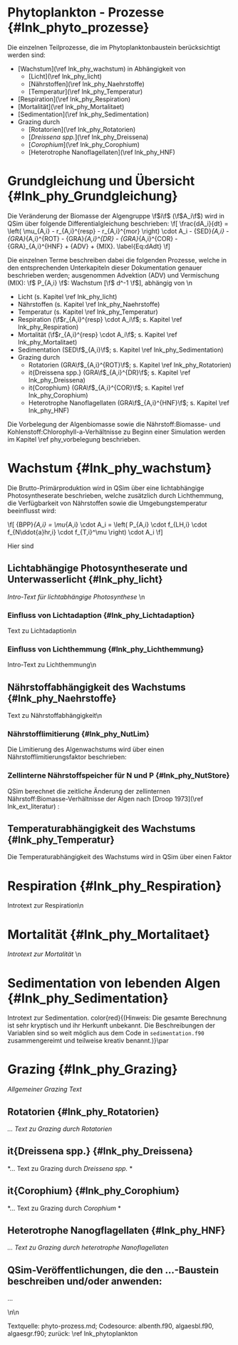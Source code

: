 Phytoplankton - Prozesse {#lnk_phyto_prozesse}
===================== 
Die einzelnen Teilprozesse, die im Phytoplanktonbaustein berücksichtigt werden 
sind:
* [Wachstum](\ref lnk_phy_wachstum) in Abhängigkeit von
  - [Licht](\ref lnk_phy_licht)
  - [Nährstoffen](\ref lnk_phy_Naehrstoffe)
  - [Temperatur](\ref lnk_phy_Temperatur)
* [Respiration](\ref lnk_phy_Respiration)
* [Mortalität](\ref lnk_phy_Mortalitaet)
* [Sedimentation](\ref lnk_phy_Sedimentation)
* Grazing durch
  - [Rotatorien](\ref lnk_phy_Rotatorien)
  - [*Dreissena spp.*](\ref lnk_phy_Dreissena)
  - [*Corophium*](\ref lnk_phy_Corophium)
  - [Heterotrophe Nanoflagellaten](\ref lnk_phy_HNF)
  
<!-- Test ob es funktioniert
\f$ \ccSum{k=0}{d}{text} \f$ <br>

und dies \f$ \E^2 \f$  -->
  
# Grundgleichung und Übersicht {#lnk_phy_Grundgleichung}
Die Veränderung der Biomasse der Algengruppe \f$i\f$ (\f$A_i\f$) wird in QSim über 
folgende Differentialgleichung beschrieben:
\f[
 \frac{dA_i}{dt} = \left( \mu_{A,i} - r_{A,i}^{resp} - r_{A,i}^{mor} \right) 
 \cdot A_i - {SED}_{A,i} - {GRA}_{A,i}^{ROT} - 
 {GRA}_{A,i}^{DR} - {GRA}_{A,i}^{COR} - 
 {GRA}_{A,i}^{HNF} + {ADV} + {MIX}. \label{Eq:dAdt}
\f]

Die einzelnen Terme beschreiben dabei die folgenden Prozesse, welche in den 
entsprechenden Unterkapiteln dieser Dokumentation genauer beschrieben werden; 
ausgenommen Advektion (ADV) und Vermischung (MIX):
\f$ P_{A,i} \f$:     Wachstum [\f$ d^-1 \f$], abhängig von \n
  - Licht (s. Kapitel \ref lnk_phy_licht)
  - Nährstoffen (s. Kapitel \ref lnk_phy_Naehrstoffe)
  - Temperatur (s. Kapitel \ref lnk_phy_Temperatur)
  - Respiration (\f$r_{A,i}^{resp} \cdot A_i\f$; s. Kapitel \ref lnk_phy_Respiration)
  - Mortalität (\f$r_{A,i}^{resp} \cdot A_i\f$; s. Kapitel \ref lnk_phy_Mortalitaet)
  - Sedimentation (SED\f$_{A,i}\f$; s. Kapitel \ref lnk_phy_Sedimentation)
  - Grazing durch
	* Rotatorien (GRA\f$_{A,i}^{ROT}\f$; s. Kapitel \ref lnk_phy_Rotatorien)
	* it{Dreissena spp.} (GRA\f$_{A,i}^{DR}\f$; s. Kapitel \ref lnk_phy_Dreissena)
	* it{Corophium} (GRA\f$_{A,i}^{COR}\f$; s. Kapitel \ref lnk_phy_Corophium)
	* Heterotrophe Nanoflagellaten (GRA\f$_{A,i}^{HNF}\f$; s. Kapitel \ref lnk_phy_HNF)

Die Vorbelegung der Algenbiomasse sowie die Nährstoff:Biomasse- und 
Kohlenstoff:Chlorophyll-a-Verhältnisse zu Beginn einer Simulation werden im 
Kapitel \ref phy_vorbelegung beschrieben.

<!-- Kapitel 3 -->

# Wachstum {#lnk_phy_wachstum}

Die Brutto-Primärproduktion wird in QSim über eine lichtabhängige 
Photosyntheserate beschrieben, welche zusätzlich durch Lichthemmung, die 
Verfügbarkeit von Nährstoffen sowie die Umgebungstemperatur beeinflusst wird:

\f[
 {BPP}_{A,i} = \mu_{A,i} \cdot A_i = \left( P_{A,i} \cdot f_{LH,i} \cdot 
 f_{N\ddot{a}hr,i} \cdot f_{T,i}^\mu \right) \cdot A_i 
\f]
<!--  \label{Eq:Growth} -->
Hier sind 

<!-- debugging 
\f$ BPP_{A,i} \f$:  Brutto-Primärproduktion [\f$ mg L^{-1} d^{-1} \f$] \n
\f$ \mu_{A,i} \f$:  Brutto-Wachstumsrate [d\f$^{-1}\f$] \n
\f$ P_{A,i}   \f$:  lichtabhängige Brutto-Photosyntheserate (ohne Lichthemmung) [d\f$^{-1}\f$] \n 
\f$ f_{LH,i}  \f$:  Lichthemmungsfakor [-] (s. \ref lnk_phy_Lichthemmung) \n 
\f$ f_{N\ddot{a}hr,i}\f$: Nährstofflimitierungsfaktor [-] (s. \ref lnk_phy_NutLim) \n 
\f$ f_{T,i}^\mu \f$: Temperaturabhängiger Wachstumsfaktor [-] (s. \ref lnk_phy_Temperatur) \n

debugging eng -->

## Lichtabhängige Photosyntheserate und Unterwasserlicht {#lnk_phy_licht}

*Intro-Text für lichtabhängige Photosynthese* \n

<!-- debugging
In QSim wird die lichtabhängige Photosyntheserate (ohne Lichthemmung) wie folgt 
berechnet:

\f[
 P_{A,i} = P_{A,i}^{max} \cdot \left(1 - e^{-\frac{\Izm}{\Ik} \cdot \frac{\CChld}{\CChl}} 
 \right), \quad \quad {[\dinv]} \label{Eq:Pcp}
\f]

mit der maximalen lichtanhängigen Photosyntheserate P_{A,i}^{max}\ (ohne Lichthemmung; 
in d\f$^{-1}\f$) bei der optimalen Temperatur \Topt{i} (in °C):

\f[
 P_{A,i}^{max} = \frac{\mu_{A,#1}^{max}{i} \cdot e^{\kTmu{i} \cdot \left( \Tref - \Topt{i} 
 \right)^2} + \respd{i}(\Topt{i}) }{1 - \respg{i}}. \quad \quad {[\dinv]} 
 \label{Eq:Pcpmax}
\f]

Hier beschreiben \mu_{A,#1}^{max}{i} die maximale Brutto-Wachstumsrate (in d\f$^{-1}\f$) bei der 
Referenztemperatur $\Tref = 20$\,°C, \kTmu{i} den Temperaturkoeffizienten des 
Wachstums (nach {James2010}; s. Kapitel~\ref lnk_phy_Temperatur), \respd{i} 
die Respirationsrate dunkeladaptierter Algen (in d\f$^{-1}\f$; s. 
Kapitel~\ref lnk_phy_Respiration) und \respg{i} die Respirationskosten des Wachstums 
(dimensionslos; s. Kapitel~\ref lnk_phy_Respiration). Die maximale Wachstumsrate 
\mu_{A,#1}^{max}{i} ist ein Eingabeparamter in QSim, dessen Standardwerte wie folgt sind:

* $\mu_{A,#1}^{max}{ki} = 1.6$ für Kieselalgen
* $\mu_{A,#1}^{max}{gr} = 1.2$ für Grünalgen
* $\mu_{A,#1}^{max}{bl} = 1.2$ für Blaualgen

In Glg.~\eqref{Eq:Pcp} beschreibt \Izm\ die mittlere Lichtintensität (in \uEms), 
die das Phytoplankton infolge von vertikaler Durchmischung erfährt. Die 
Berechnungen der Sättigungsintensität \Ik{i} sowie des aktuellen 
C:Chl-a-Verhältnisses \CChl\ und dessen dunkeladaptierter Algen \CChld{i} (beide 
in \gCmgChl) sind in Kapitel~\ref lnk_phy_Lichtadaption detailiert 
beschrieben.\par

Die mittlere Lichtintensität, die eine Algenzelle erfährt, berechnet sich in 
QSim in Abhängigkeit von ihrer Position und ihrer vertikalen Verdriftung 
innerhalb der Wassersäule:
\f[
  \Izm = \frac{I_0}{\dz} \int_{z + \dz}^z e^{-\epsilon z} dz. \quad \quad {[\uEms]} \label{Eq:Iz}
\f]
Die Tiefe $z$ (in m) entspricht hier dem oberen Ende der Verdriftungstrecke 
\dz\ (in m). Die an der Gewässeroberfläche verfügbare photosynthetisch aktive 
Strahlung $I_0$ (PAR; in \uEms) wird in QSim aus der einfallenden 
Netto-Globalstrahlung $S_0$ (in \calms) wie folgt berechnet:
\f[
  I_0 = 5.846 \cdot 4.2 \cdot S_0. \quad \quad {[\uEms]}
\f]
Die Netto-Globalstrahlung $S_0$ entspricht dabei dem nicht reflektierten Anteil 
der kurzwelligen Gesamteinstrahlung, welcher vom Einfallswinkel und somit von 
Tages- und Jahreszeit abhängt. $S_0$ wird in QSim in \mbtt{strahlg.f90} 
berechnet. Der Faktor 4.2 bewirkt die Umrechnung von \calms\ in \Wm, während 
der Faktor 5.846 für die Umrechnung von \Wm\ in \uEms\ ausgehend von einem 
Wellenlängenbereich der PAR von 400\,nm bis 700\,nm verwendet wird. 
color{red}{Hinweis: Die Herkunft des Faktors 5.846 ist unklar. 
\ref Thimijan1983 geben einen Wert von 4.57 an. Der exakte Umrechnungsfaktor 
von cal in J ist zudem 4.184.}

Die Verdriftungsstrecke \dz\ wird in QSim mit dem Ansatz von 
\citet{Falkowski1981} berechnet:
\f[
  \dz = \sqrt{2 \cdot \tau_R \cdot \Dzm}, \quad \quad {[m]}
\f]
mit der Relaxationszeit der Algen $\tau_R$, welche in QSim als 100\,s 
angenommen wird. \Dzm\ beschreibt die tiefengemittelte turbulente Diffusivität 
(in \mqs), welche für ein vertikal durchmischtes Gewässer abgeschätzt werden 
kann \citep{Vieira1993}:
\f[
  \Dzm = \frac{1}{6} \cdot \ust \cdot \kappa \cdot H. \quad \quad {[\mqs]}
\f]
Hier beschreiben \ust\ die Schubspannungsgeschwindigkeit (in \ms), $\kappa = 
0.4$ die dimensionlose von-K\'arm\'an-Konstante und $H$ die Wassertiefe (in m). \n

Der Lichtextinktionskoeffizient $\epsilon$ (in \minv) in Glg.~\eqref{Eq:Iz} 
berechnet sich in QSim als:
\f[
  \epsilon = \epsm{SS} \cdot ({SS} + {ZOO}) + \epsm{Chl-a} \cdot {Chl-a} + \epsm{W} + \epsm{H}, \quad \quad {[\minv]} \label{Eq:ext}
\f]
mit dem mittleren Extinktionskoeffizienten für Schwebstoff $\epsm{SS}$ 
(in\Lmmg), den Schwebstoff- und Zooplanktonkonzentrationen SS bzw. ZOO (in mg 
L\f$^{-1}\f$), dem mittleren Extinktionskoeffizienten für Chlorophyll-a 
$\epsm{Chl-a}$ (in \LmugChl), der Chlorophyll-a-Konzentration Chl-a (in 
\ugChlL), sowie den mittleren Extinktionskoeffizienten von Wasser $\eps{W}$ und 
Huminstoffen $\eps{H}$ (beide in \minv). $\eps{Chl-a}$ berechnet sich dabei als 
gewichtetes Mittel der Extinktionskoeffizienten der drei Algenklassen:
\f[
  \epsm{Chl-a} = \frac{\sum_{i=1}^3 \epsc{i} \cdot \Chl}{\sum_{i=1}^3 \Chl}. \quad \quad {[\minv]} \label{Eq:ext_chla}
\f]
Die verschiedenen Extinktionskoeffizienten (s. Glgn.~\eqref{Eq:ext} und 
\eqref{Eq:ext_chla}) entsprechen dabei (mit Ausnahme von \eps{H}) jeweils den 
mittleren Extinktionskoeffizienten im Wellenlängenbereich von 400\,nm bis 
700\,nm. Diese werden in QSim aus den wellenlängenspezifischen Werten (in 
10-nm-Schritten), welche aus der Datei \mbtt{e\_extnct.dat} eingelesen werden, 
berechnet. Für die Huminstoffe berechnet QSim die wellenlängenabhängigen 
$\eps{H}(\lambda)$ als:
\f[
  \eps{H}(\lambda) = \eps{H}(\lambda_0) \cdot e^{-k_\lambda \cdot \left( \lambda - \lambda_0 \right)},
\f]
welche anschließend ebenfalls über den Wellenlängenbereich von 400\,nm bis 
700\,nm gemittelt werden. Hier bezeichnet $\eps{H}(\lambda_0)$ den 
Extinktionskoeffizienten der Huminstoffe bei $\lambda_0 = 440$\,nm (in \minv), 
welcher ein Eingabeparameter ist (Standardwert: 0.75). Der Koeffizient 
$k_\lambda = 0.016$\,n\minv\ ist in QSim hart codiert. color{red}{Hinweis: 
Die Herkunft dieser Berechnung ist unklar. Weiterhin verwendet QSim faktisch 
den Wellenlängenbereich von 395 bis 705\,nm, da es 31 Werte in 10-nm-Schritten 
beginnend bei 400 und endend bei 700 einliest.}

end debuggin -->

### Einfluss von Lichtadaption {#lnk_phy_Lichtadaption}

Text zu Lichtadaption\n

<!-- debugging
Die Lichtadaption der Algen wird in QSim über die Veränderung des 
Chlorophyll-a:C-Verhältnis nach \citet{Geider1997} beschrieben. Genauer erfolgt 
dies über die Veränderung der Chlorophyll-a-Synthese relativ zur C-Aufnahme 
durch Photosynthese. Die Chlorophyll-a-Synthese ist in QSim wie folgt 
beschrieben:
\f[
  \frac{d\Chl}{dt} = \rChlC \cdot {C:Bio}_{A,i} \cdot \mu_{A,i} \cdot A_i \quad \quad {[\ugChlLd]} \label{Eq:dChla_dt},
\f]

mit dem aktuellen Verhältnis von Chlorophyll-a- zu C-Synthese \rChlC\ (in 
\mgChlgCd), welches in Anlehnung an \citet{Geider1997} berechnet wird:
\f[
  \rChlC =  \frac{1}{\CChld(T)} \cdot \frac{\CChl \cdot P_{A,i}}{\alphaCChl \cdot \Izm}. \quad \quad {[\mgChlgCd]} \label{Eq:ChlaC_Synthese}
\f]
mit dem chlorophyll-a-spezifischen Anfangsanstieg der lichtabhängigen 
Wachstumsfunktion \alphaCChl\ (in \gCmqsmgChluE), welcher in QSim wie folgt 
berechnet wird:
\f[
  \alphaCChl = \frac{P_{A,i}^{max} \cdot f_{T,i}^\mu \cdot \CChld(T)}{\Ik(T)}, \quad \quad {[\gCmqsmgChluE]}
\f]
mit der Sättigungsintensität $\Ik(T)$ (in \uEms) bei Temperatur $T$, welche 
über eine empirische Gleichung berechnet wird:
\f[
  \Ik(T) =  \ak{i} \cdot \Ik(\Tref) \cdot e^{\bk{i} \cdot T}, \quad \quad {[\uEms]} \label{Eq:I_k}
\f]
mit der Sättigungsintensität $\Ik(\Tref)$ bei $\Tref = 20$\,°C, welche ein 
Eingabeparameter ist (in \uEms), sowie den Koeffizienten \ak{i} (dimensionslos) 
und \bk{i} (in \f$ circ$C$^{-1} \f$), welche in QSim die folgenden Werte 
annehmen:

* $\ak{ki} = 0.837$, $\bk{ki} = 0.0089$ für Kieselalgen
* $\ak{gr} = 0.183$, $\bk{gr} = 0.0848$ für Grünalgen
* $\ak{bl} = 0.525$, $\bk{bl} = 0.0322$ für Blaualgen

color{red}{Hinweis: Die Koeffizienten in Glg.~\eqref{Eq:I_k} sind in QSim 
in den jeweiligen Algenroutinen hart codiert und teilweise durch 
\mbtt{if}-Konstruktion mit \mbtt{real}-Vergleichen gesetzt. Es wird davon 
ausgegangen, dass diese \mbtt{real}-Vergleich nie greifen und somit die im Code 
gesetzten Standardwerte verwendet werden. Die Herkunft der verwendeten Werte 
ist unklar.}\par

Die C-Synthese in QSim berechnet sich analog zu Glg.~\eqref{Eq:dChla_dt} als:
\f[
  \frac{d\CA}{dt} = \CBio{i} \cdot \mu_{A,i} \cdot A_i, \quad \quad {[\mgCLd]} \label{Eq:dC_dt}
\f]
mit der C-Konzentration der Algenklasse \f$i\f$ \CA (in 
{mg\,#1\,L$^{-1}$}{C}). Über einen Berechnungszeitschritt $\Delta t$ 
ergeben sich dann aus Glg.~\eqref{Eq:dChla_dt} und Glg.~\eqref{Eq:dC_dt}:
\begin{align}
\Chl(t+\Delta t) &= \Chl(t) \cdot e^{\CChld(T) \cdot \rChlC \cdot \mu_{A,i} \cdot \Delta t}, \quad \quad {[\ugChlL]} \label{Eq:Chla_neu}\\
\CA(t+\Delta t)  &= \CA(t)  \cdot e^{\mu_{A,i} \cdot \Delta t}. \quad \quad {[\{mg\,#1\,L$^{-1}$}{C}]}. \label{Eq:C_neu}
\end{align}
Unter Verwendung der Chlorophyll-a-Syntheserate $\mu_{A,i}^{Chl-a} = 
\CChld(T) \cdot \rChlC \cdot \mu_{A,i}$ (in d\f$^{-1}\f$) und durch Division 
von Glg.~\eqref{Eq:C_neu} durch Glg.~\eqref{Eq:Chla_neu} ergibt sich schließlich:
\begin{align}
\frac{\CA(t+\Delta t)}{\Chl(t+\Delta t)} &= \frac{\CA(t)}{\Chl(t)} \cdot e^{\mu_{A,i} - \mu_{A,i}^{Chl-a}},\nonumber\\
\CChl(t+\Delta t) &= \CChl(t) \cdot e^{\mu_{A,i} - \mu_{A,i}^{Chl-a}}. \quad \quad {[\gCmgChl]}.
\end{align}

end debugging -->

### Einfluss von Lichthemmung  {#lnk_phy_Lichthemmung}
Intro-Text zu Lichthemmung\n

<!-- debugging
Die Lichthemmung (oder Photoinhibition) des Algenwachstums wird in QSim über 
die relative Konzentration des D1-Proteins, $f_{LH,i} = \theta_{{D1},i}$, 
beschrieben. Die zeitliche Änderung von \theta_{{D1},i}\ wird dabei 
entsprechend des Ansatzes von \citet{Han2000} berechnet:
\f[
  \frac{d\theta_{{D1},i}}{dt} = -k_{d} \cdot \Izm \cdot \sigma_{PSII,#1}{i} \cdot \theta_{{D1},i} + k_r \cdot \left( 1 - \theta_{{D1},i} \right). \quad \quad {[dimensionslos]} \label{Eq:D1}
\f]
mit der Schädigungskonstante $k_d=1.04\cdot10^{-8}$ (dimensionslos) und der 
Reparaturrate $k_r = 4.5\cdot10^{-5}$ (in s$^{-1}$). color{red}{Die 
genannten Werte entsprechen den in QSim verwendeten Werten. \citet{Han2000} 
nennen einen Bereich von $5.6\cdot10^{-5} \leq k_r \leq 2.2\cdot10^{-4}$, 
welcher vom Wert in QSim unterschritten wird.} \f$I\f$ beschreibt das aktuelle 
PAR (in \uEms) und \sigma_{PSII,#1}{i} beschreibt die Absorptionsfläche der 
Algen (in \mquE) in Abhängigkeit vom aktuellen C:Chl-a-Verhältnis:
\f[
  \sigma_{PSII,#1}{i} = \sigma_{PSII,#1}{0} \cdot \left( \frac{\CChld}{\CChl} \right)^\kappa_{PSII}. \quad \quad {[\mquE]}
\f]
Hier bezeichnet $\sigma_{PSII,#1}{0} = 1.5$\,\mquE\ die Absorptionsfläche 
dunkeladaptierter Algen und \kappa_{PSII}\ ist ein empirischer Exponent, 
welcher in QSim auf 0.22 gesetzt ist. Der Bruchterm kann als Schließungsgrad 
des Photosystems II interpretiert werden. color{red}{Hinweis: Die 
Abhängigkeit von \sigma_{PSII,#1}{i} vom C:Chl-a-Verhältnis ist in QSim zwar 
codiert, aber nicht korrekt angewendet, weshalb immer gilt: 
$\sigma_{PSII,#1}{i} = \sigma_{PSII,#1}{0} = 1.5$. Der Wert 
$\kappa_{PSII}=0.22$ stammt laut \mbtt{lichthemmung.f90} von einem Fit zu Daten 
von \citet{Anning2000}, genaue Herkunft ist aber unklar.}\par

Die Differentialgleichung~\eqref{Eq:D1} wird in QSim mit einem 
Runge-Kutta-Verfahren 4. Ordnung gelöst. color{red}{Hinweis: Es ist 
unklar, warum RK4 notwendig ist; zudem ist dieses falsch implementiert, s. 
\mbtt{lichthemmung.f90}.}

end debugging --> 

## Nährstoffabhängigkeit des Wachstums {#lnk_phy_Naehrstoffe}
Text zu Nährstoffabhängigkeit\n


### Nährstofflimitierung {#lnk_phy_NutLim}
Die Limitierung des Algenwachstums wird über einen Nährstofflimitierungsfaktor 
beschrieben:

<!-- debugging
\f[
  f_{N\ddot{a}hr,i} = min\left( f_{{#1},i}{N}, f_{{#1},i}{P}, f_{{#1},i}{Si} \right), \quad \quad {[dimensionslos]} \label{Eq:f_nut}
\f]
wobei die verschiedenen Faktoren (f_{{#1},i}{N} etc.) die Limitierung 
aufgrund von Stickstoff (N), Phosphor (P) und Silikat (Si) beschreiben. 
Letzterer ist nur für Kieselalgen von Bedeutung. Die Berechnung dieser 
Limitierungsfaktoren erfolgt in Abhängigkeit der gewählten Eingabeparameter für 
die minimalen (\Qmin) und maximalem zellinternen 
Nährstoff:Biomasse-Verhältnisse der Algen (\Qmax{X}):
\f[
  f_{{#1},i}{$X$} =
\begin{cases}
% case 1: Qmax > 1.25*Qmin
\frac{\Q - \Qmin}{\Qmax{X} - \Qmin} \quad & \quad {wenn} \quad \Qmax{X} > 1.25 \cdot \Qmin,\\
% case 2: otherwise
\frac{X}{\khs{$X$}{i} + X} \quad & \quad {sonst.}
\end{cases} \quad \quad {[dimensionslos]} \label{Eq:NutLimX}
\f]
\Qmin\ und \Qmax{X} sind jeweils Eingabeparameter (in \gXg{$X$}), wobei $X$ für 
den jeweiligen Nährstoff steht (N, P oder Si). Der beschriebene erste Fall 
entspricht dem Modell nach \citet{Geider1998}. Im beschriebenen zweiten Fall 
wird die Nährstofflimitierung in Form eines Michaelis-Menten-Ansatzes auf Basis 
der Nährstoffkonzentrationen im Wasser und einer Halbsättigungskonstante 
\khs{$X$}{i} in {mg\,#1\,L$^{-1}$}{$X$}) beschrieben, welche ebenfalls ein 
Eingabeparameter ist. color{red}{Hinweis: QSim wendet für die Berechnung 
des Nährstofflimitierungsfaktors Glg.~\eqref{Eq:NutLimX} für N, P und Si an. 
Hingegen wird für Si-Aufnahme kein zellinterner Speicher angewendet. Dies 
scheint inkonsistent und sollte geprüft werden.}

end debugging -->

### Zellinterne Nährstoffspeicher für N und P {#lnk_phy_NutStore}
QSim berechnet die zeitliche Änderung der zellinternen 
Nährstoff:Biomasse-Verhältnisse der Algen nach [Droop 1973](\ref lnk_ext_literatur) :

<!-- debugging

\f[
  \frac{d\Q}{dt} = -\mu_{A,i} \cdot \Q + \UP,
\f]
wobei \UP\ die Veränderung des zellinternen Nährstoff:Biomasse-Verhältnisses 
des Nährstoffs $X$ (N oder P) aufgrund der Nährstoffaufnahme beschreibt. Die 
Berechnung von \UP\ ist analog zur Nährstofflimitierung (s. 
Glg.~\eqref{Eq:f_nut}) in QSim abhängig von den gesetzten Werten für \Qmax{X} 
und \Qmin:
\f[
  \UP =
\begin{cases}
% case 1: Qmax > 1.25*Qmin
\UPmax \cdot \frac{1 - \frac{\Q}{\Qmax{X}}}{1 - \frac{\Q}{\Qmax{X}} + 0.01} \cdot \frac{X}{\khs{$X$}{i} + X} \quad & \quad {wenn} \quad \Qmax{X} > 1.25 \cdot \Qmin,\\
% case 2: otherwise
\Qmax{X} \cdot \left( \mu_{A,i} - \resp \right)\cdot \frac{A_i}{A_i^*} \quad & \quad {sonst.}
\end{cases} \quad \quad {[\gXgd{$X$}]} \label{Eq:up_nut}
\f]
Der erste Fall folgt dem Ansatz von \citet{Flynn2001}. Hier beschreibt \UPmax\ 
die maximale Änderungsrate des Nährstoff:Biomasse-Verhältnisses. 
color{red}{Hinweis: Herkunft des Werts 0.01 im Nenner unklar. 
\citet{Flynn2001} verwendet andere Werte mit Unterschieden zwischen den 
verschiedenen Nährstoffen.} Der zweite Fall impliziert ein 
Nährstoff:Biomasse-Verhältnis $\Q\ = \Qmax{X} = const.$ Hier beschreibt \resp\ 
die Respirationsrate (in d\f$^{-1}\f$); $A_i$ und $A_i^*$ repärsentieren die 
Algenbiomassen am Anfang und am Ende eines Berechnungszeitschritts aufgrund des 
Netto-Wachstums. color{red}{Hinweis: Diese Berechnung rechnet in QSim 
fälschlicherweise zweimal den Biomasseverlust aufgrund der Respiration ein.} 
Die Rate \UPmax\ berechnet sich unter Berücksichtigung der 
Temperaturabhängigkeit nach \citet{James2010} als:
\f[
  \UPmax = \Qmax{X} \cdot f_{T,i}^\mu \cdot \mu_{A,#1}^{max}{i} \cdot e^{\kTmu{i} \cdot\left( \Tref - \Topt{i} \right)^2}. \quad \quad {[\gXgd{X}]}
\f]
Die Berechnung des Temperaturfaktors f_{T,i}^\mu\ auf Basis der Parameter 
\kTmu{i} und \Topt{i} (beides Eingabeparameter) sind in Kapitel~\ref 
lnk_phy_Temperatur beschrieben.\par

Für Silizium verwendet QSim keinen zellinternen Speicher, weshalb die 
Veränderung des Silizium:Biomasse-Verhältnisses in Abhängigkeit von der 
Umgebungskonzentration des Silikats (in {mg\,#1\,L$^{-1}$}{{Si}}) 
analog zum zweiten Fall in Glg.~\eqref{Eq:up_nut} berechnet wird:
\f[
  {UP}_{{Si},i} = \Qmax{{Si}} \cdot \frac{{Si}}{\khs{Si}{i} + {Si}} \cdot \left( \mu_{A,i} - \resp \right)\cdot \frac{A_i}{A_i^*}  \quad \quad {[\gXgd{{Si}}]} \label{Eq:up_Si}
\f] 

end debugging -->

## Temperaturabhängigkeit des Wachstums {#lnk_phy_Temperatur}
Die Temperaturabhängigkeit des Wachstums wird in QSim über einen Faktor 

<!-- debugging

$f_{T,i}^\mu$ nach \citet{James2010} beschrieben:
\f[
  f_{T,i}^\mu = e^{-\kTmu{i} \cdot\left( T - \Topt{i} \right)^2}. \quad \quad {[dimensionslos]} \label{Eq:fT_growth}
\f]
Der Koeffizient \kTmu{i} (in \f$^\circ$C$^{-2}\f$) und die optimale Temperatur 
\Topt{i} (in °C) sind Eingabeparameter in QSim, deren Standardwerte durch den 
Fit von Glg.~\eqref{Eq:fT_growth} an verschiedene Datensätze ermittelt wurden. 
Diese Standardwerte sind wie folgt:

* $\kTmu{ki} = 0.0065$, $\Topt{ki} = 20.3$ für Kieselalgen
* $\kTmu{gr} = 0.0041$, $\Topt{gr} = 30.2$ für Grünalgen
* $\kTmu{bl} = 0.0069$, $\Topt{bl} = 23.7$ für fadenbildende Blaualgen
* $\kTmu{bl} = 0.0081$, $\Topt{bl} = 31.8$ für koloniebildende Blaualgen

-->

<!-- Kapitel 4 -->

# Respiration {#lnk_phy_Respiration}
Introtext zur Respiration\n
<!-- Debugging 
Die Gesamtrespiration der Algenklasse \f$i\f$ errechnet sich in QSim als:
\f[
 \RESP = \resp \cdot A_i, \quad \quad 
\f]

\f$ \RESP \f$: Gesamtrespiration der Algenklasse *i* [mg L\f$^{-1}\f$d\f$^{-1}\f$]

mit der Gesamtrespirationsrate \resp\ (in d\f$^{-1}\f$) und der Algenbiomasse 
\f$A_i\f$ (in mg L\f$^{-1}\f$d\f$^{-1}\f$). Die Gesamtrespirationsrate ergibt 
sich aus der Grundrespirationsrate dunkeladaptierter Algen (\respd) und der 
wachstumsbedingten Respiration ($\\respg{i} \cdot \mu_{A,i}$):
\f[
 \resp = \respd(T) + \respg{i} \cdot \mu_{A,i}. \label{Eq:r_resp} \quad \quad {[d$^{-1}$]}
\f]
color{red}{Hinweis: Diese Gleichung passt nicht zu der Berechnung des 
Wachstums, wenn man die Gleichungen ineinander einsetzt.}\par

Die Grundrespiration dunkeladaptierter Algen \respd\ in Abhängigkeit der 
Temperatur $T$ ist wie folgt beschrieben:
\f[
 \respd(T) = \respd( \Tref ) \cdot e^{\kTresp{i} \cdot \left( T - \Tref \right)}. \quad \quad {[\dinv]}
\f]
Hier repräsentiert $\respd(\Tref)$ die Grundrespirationsrate dunkeladaptierter 
Algen bei $\Tref = 20$\,°C, welche in QSim ein Eingabeparameter (in 
d\f$^{-1}\f$) ist. Der Koeffizient der Temperaturabhängigkeit, \kTresp, nimmt 
in QSim für die verschiedenen Algenklassen die folgenden Werte an (in \f$ 
circ$C$^{-1} \f$):

* $\kTresp{ki} = 0.070$ für Kieselalgen
* $\kTresp{gr} = 0.058$ für Grünalgen
* $\kTresp{bl} = 0.090$ für Blaualgen

color{red}{Hinweis: Diese Werte sind in den Algenroutinen hart codiert und 
ihre Herkunft ist nicht geprüft.}\par

Im wachstumsbedingten Term in Glg.~\eqref{Eq:r_resp} beschreibt der Faktor 
\respg{i} beschreibt die anteilige Respiration infolge von Wachstum und ist in 
QSim ein Eingabeparameter mit einem Standardwert von 0.2 (dimensionslos).

debugging -->

<!-- Kapitel 5 --> 

# Mortalität {#lnk_phy_Mortalitaet}
*Introtext zur Mortalität* \n
<!-- debugging
Die Gesamtmortalität (ohne Grazing) der Algenklasse \f$i\f$ errechnet sich in 
QSim als:
\f[
 \MOR = \mor \cdot A_i, \quad \quad 
\f]

\f$ \MOR \f$: Gesamtmortalität [mg L\f$^{-1}\f$d\f$^{-1}\f$]

mit der Gesamtmortalitätsrate \mor\ (in d\f$^{-1}\f$), welche sich aus der 
Grundmortalitätsrate der Algenklasse (\morX{0}) und einer nährstoffabhängigen 
Mortalität ($\morX{{NP}} \cdot \fmorX{{NP}}$) berechnet:
\f[
 \mor = \morX{0} + \morX{{NP}} \cdot \fmor. \quad \quad {[\dinv]} \label{Eq:r_mort}
\f]
Die Grundmortalität ist in QSim für alle Algenklassen auf $\morX{0} = 
0.02$\,\dinv\ gesetzt. Die nährstoffabhängige Mortalität in 
Glg.~\eqref{Eq:r_mort} berechnet sich für alle Algenklassen über eine maximale 
Rate $\morX{{NP}} = 0.8$\,\dinv\ und einen Nährstofffaktor (unter 
Vernachlässigung des Einflusses von Si):
\f[
 \fmor = 1 - \left( \frac{min\left( \fmorX{0}, f_{{#1},i}{N}, f_{{#1},i}{P} \right)}{ \fmorX{0} } \right)^8  \quad \quad {[dimensionslos]}\label{Eq:f_morn}
\f]

Der minimale Skalierungsfaktor \fmorX{0} nimmt in QSim für alle Algenklassen 
den Wert 0.05 an.\par

color{red}{Hinweis: $\morX{0} = 0.02$, $\morX{{NP}} = 0.8$ und 
$\fmorX{0} = 0.05$ hart codiert und Herkunft unbekannt. Der Exponent 8 in 
Glg.~\eqref{Eq:f_morn} ist ebenfalls hart codiert und seine Herkunft unbekannt. 
Sollte Si-Einfluss besser auch berücksichtigt werden?}\par

In QSim wird zudem die aktuelle Gesamtmortalitätsrate mit dem entsprechenden 
Wert des vorangegangenen Zeitschritts verglichen:
\f[
 \mor(t) = max\left( \mor(t), \mor(t-\Delta t) \right). \quad \quad {[\dinv]}
\f]
color{red}{Hinweis: Diese Berechnung soll bewirken, dass sich eine erhöhte 
Gesamtmortalitätsrate durch Zugabe von Nährstoffen nicht wieder verringert. In 
dieser Form, unterbindet diese Gleichung jedoch eine Zunahme der 
Gesamtmortalitätsrate, wenn $min\left(f_{{#1},i}{N}, f_{{#1},i}{P} 
\right) < \fmorX{0}$ und weiter abnimmt (s. Glg.~\eqref{Eq:f_morn}).}

debugging end --> 

<!-- Kapitel 6 -->


# Sedimentation von lebenden Algen {#lnk_phy_Sedimentation}
Introtext zur Sedimentation. color{red}{(Hinweis: Die gesamte Berechnung 
ist sehr kryptisch und ihr Herkunft unbekannt. Die Beschreibungen der Variablen 
sind so weit möglich aus dem Code in `sedimentation.f90` zusammengereimt 
und teilweise kreativ benannt.)}\par
<!-- .. was \mbtt{sedimentation.f90} -->
<!-- debugging

In QSim können Algen absinken und am Boden sedimentieren. Die Berechnung des 
Sedimentationsfluxes findet dabei über eine empirische Formel statt:
\f[
 \SED = \left( 1 - \Xsed{q} \right) \cdot \fsed{i} \cdot \Xsed{a}  \cdot A_i  \label{Eq:sed}
\f]

\f$ \SED \f$: Sedimentation [mg L\f$^{-1}\f$]

Hier beschreibt \fsed{i} den sedimentierbaren Anteil der Algenklasse \f$i\f$ 
(dimensionslos; 0--1), welcher in QSim ein Eingabeparameter ist. \Xsed{a} 
bezeichnet den sedimentierten Anteil (dimensionslos; 0--1) und \Xsed{q} 
beschreibt einen empirisch berechneten Koeffizienten (dimensionslos; $0 < 
\Xsed{q} < 1$). Der sedimentierte Anteil \Xsed{a} wird wie folgt berechnet:
\f[
 \Xsed{a} = 1 - e^{-\frac{\Xsed{\gamma} \cdot \wEff \cdot \Delta t}{H}}. \quad \quad {[dimensionslos]} \label{Eq:a_sed}
\f]
Der dimensionslose Koeffizient \Xsed{\gamma} hat in QSim den Wert 
$\Xsed{\gamma} = 0.5$. Die effektive Sinkgeschwindigkeit \wEff\ (in \ms) wird 
ebenfalls über eine empirische Gleichung berechnet:
\f[
 \wEff = 10^{\frac{1}{\Xsed{\beta}} \cdot \left( ln\left(\Xsed{\alpha}\right) - ln \left(  \frac{1}{\qsed} -1 \right)\right)} \cdot min\left( 1, e^{-604.2 \cdot\ust} \right), \quad \quad {[\ms]} \label{Eq:w_eff}
\f]
mit dem Koeffizienten $\Xsed{\beta} = 2.7$ (dimensionslos). Der Koeffizient 
\Xsed{\alpha} berechnet sich in Abhängigkeit von der mittleren 
Sinkgeschwindigkeit \w{i}\ der Algenklasse $i$:
\f[
 \Xsed{\alpha} = e^{\Xsed{\beta} \cdot log(\w{i})}, \quad\quad {[dimensionslos]}
\f]
wobei \w{i} über eine empirische Funktion in Abhängigkeit des mittleren 
Zellvolumnes \V{i} der Algenklasse \f$i\f$ (in \umc) berechnet wird:
\f[
 \w{i} = 10^{2.0155\cdot log(\V{i}) - 11.512}. \quad \quad {[\ms]}
\f]
Die mittleren Zellvolumina sind in QSim wie folgt color{red}{(im 
jeweiligen Baustein hart codiert)}:

* $\V{ki} = 1400$\,\umc\ für Kieselalgen
* $\V{gr} =  300$\,\umc\ für Grünalgen
* $\V{bl} = 1000$\,\umc\ für Blaualgen

Der Koeffizient \qsed\ in Glg.~\eqref{Eq:w_eff} wird wie folgt berechnet:
\f[
 \qsed = \frac{\Xsed{q} + 1}{2}, \quad\quad {[dimensionslos]}
\f]
mit:
\f[
 \Xsed{q} = \frac{1}{1 + e^{\Xsed{\beta} \cdot log\left( \frac{\w{i}}{\w{0}} \right)}}. \quad\quad {[dimensionslos]}
\f]
Hier beschreibt \w{0} eine empirische Sinkgeschwindigkeit in Abhängigkeit von 
der Schubspannungsgeschwindigkeit \ust:
\f[
 \w{0} = 0.14 {\ust}^2 + 0.0054 \ust + 0.00000125. \quad \quad {[\ms]}
\f]

debugging end -->

<!-- Kapitel 7 --> 

# Grazing {#lnk_phy_Grazing}
*Allgemeiner Grazing Text*

## Rotatorien {#lnk_phy_Rotatorien}
*... Text zu Grazing durch Rotatorien*

## it{Dreissena spp.} {#lnk_phy_Dreissena}
*... Text zu Grazing durch *Dreissena spp.* *

## it{Corophium} {#lnk_phy_Corophium}
*... Text zu Grazing durch *Corophium* *

## Heterotrophe Nanogflagellaten {#lnk_phy_HNF}
*... Text zu Grazing durch heterotrophe Nanoflagellaten*
 
 
## QSim-Veröffentlichungen, die den ...-Baustein beschreiben und/oder anwenden: 
...
 

\n\n

Textquelle: phyto-prozess.md; Codesource: albenth.f90, algaesbl.f90,
algaesgr.f90; zurück: \ref lnk_phytoplankton